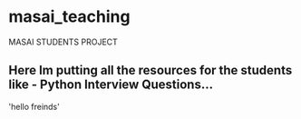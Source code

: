 # masai_teaching
MASAI STUDENTS PROJECT

## Here Im putting all the resources for the students like - Python Interview Questions...

'hello freinds'
